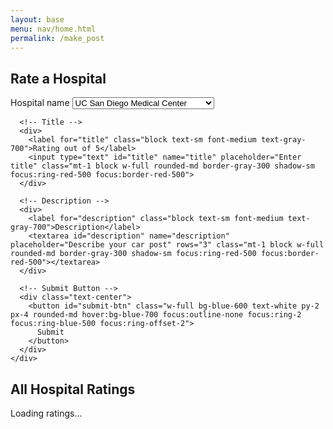 ```yaml
---
layout: base
menu: nav/home.html
permalink: /make_post
---
```


<div class="flex items-center justify-center min-h-screen bg-gray-100">
  <div class="bg-white p-6 rounded-lg shadow-lg w-full max-w-md">
    <h2 class="text-2xl font-bold mb-4 text-center">Rate a Hospital</h2>
    <div class="space-y-4">
      <!-- Car Type Selection -->
      <div>
        <label for="car_type" class="block text-sm font-medium text-gray-700">Hospital name</label>
        <select id="car_type" name="car_type" class="mt-1 block w-full rounded-md border-gray-300 shadow-sm focus:ring-red-500 focus:border-red-500">
          <option value="gas">UC San Diego Medical Center</option>
          <option value="electric">Rady Children's Hospital</option>
          <option value="hybrid">Scripps Memorial Hospital La Jolla</option>
          <option value="dream">Jacobs Medical Center</option>
        </select>
      </div>

      <!-- Title -->
      <div>
        <label for="title" class="block text-sm font-medium text-gray-700">Rating out of 5</label>
        <input type="text" id="title" name="title" placeholder="Enter title" class="mt-1 block w-full rounded-md border-gray-300 shadow-sm focus:ring-red-500 focus:border-red-500">
      </div>

      <!-- Description -->
      <div>
        <label for="description" class="block text-sm font-medium text-gray-700">Description</label>
        <textarea id="description" name="description" placeholder="Describe your car post" rows="3" class="mt-1 block w-full rounded-md border-gray-300 shadow-sm focus:ring-red-500 focus:border-red-500"></textarea>
      </div>

      <!-- Submit Button -->
      <div class="text-center">
        <button id="submit-btn" class="w-full bg-blue-600 text-white py-2 px-4 rounded-md hover:bg-blue-700 focus:outline-none focus:ring-2 focus:ring-blue-500 focus:ring-offset-2">
          Submit
        </button>
      </div>
    </div>
  </div>
</div>

<!-- Section to display Hospital Ratings -->
<div class="flex items-center justify-center bg-gray-100 py-8">
  <div class="bg-white p-6 rounded-lg shadow-lg w-full max-w-md">
    <h2 class="text-2xl font-bold mb-4 text-center">All Hospital Ratings</h2>
    <div id="hospital-ratings-container" class="space-y-4">
      <!-- Ratings will be loaded here by JavaScript -->
      <p class="text-gray-500 text-center">Loading ratings...</p>
    </div>
  </div>
</div>

<script type="module">
  let pythonURI;
  if (location.hostname === "localhost") {
    pythonURI = "https://medipulse-832734119496.us-west2.run.app";
  } else if (location.hostname === "127.0.0.1") {
    pythonURI = "https://medipulse-832734119496.us-west2.run.app";
  } else {
    pythonURI = "https://medipulse-832734119496.us-west2.run.app";
  }

  async function createPost(post) {
    const postOptions = {
      method: "POST",
      mode: "cors",
      cache: "default",
      credentials: "include",
      headers: {
        "Content-Type": "application/json",
        "X-Origin": "client",
      },
      body: JSON.stringify({
        title: post.title,
        description: post.description,
        car_type: post.car_type,
        image_base64_table: [] // required field in API
      }),
    };

    const endpoint = pythonURI + "/api/carPost";

    try {
      const response = await fetch(endpoint, postOptions);
      if (!response.ok) {
        throw new Error(`Failed to create post: ${response.status}`);
      }
      const result = await response.json();
      return true;
    } catch (error) {
      console.error("Error creating post:", error.message);
      return false;
    }
  }

  const submitButton = document.getElementById('submit-btn');

  async function submit() {
    const title = document.getElementById('title').value;
    const description = document.getElementById('description').value;
    const carType = document.getElementById('car_type').value;

    if (!title || !description || !carType) {
      alert('All fields are required');
      return;
    }

    try {
      const created = await createPost({
        title: title,
        description: description,
        car_type: carType
      });

      if (created) {
        window.location.href = '{{site.baseurl}}/allPosts';
      } else {
        alert('Failed to create post. Please try again.');
      }
    } catch (error) {
      console.error('Error creating post:', error);
      alert('An error occurred while creating your post. Please try again.');
    }
  }

  // Function to load and display hospital ratings
  async function loadHospitalRatings() {
    const endpoint = pythonURI + "/api/carPost"; // Use the carPost endpoint

    // Define fetchOptions if not already available
    const fetchOptions = {
      method: 'GET',
      mode: 'cors',
      cache: 'default',
      credentials: 'include',
      headers: {
          'Content-Type': 'application/json',
          'X-Origin': 'client' // Custom header
      },
    };

    try {
      const response = await fetch(endpoint, fetchOptions);

      if (!response.ok) {
        throw new Error(`Failed to fetch hospital ratings: ${response.status}`);
      }

      const ratings = await response.json();
      const container = document.getElementById('hospital-ratings-container');
      container.innerHTML = ''; // Clear loading message

      if (ratings.length === 0) {
        container.innerHTML = '<p class="text-gray-500 text-center">No ratings found.</p>';
        return;
      }

      ratings.forEach(rating => {
        const ratingElement = document.createElement('div');
        ratingElement.classList.add('p-4', 'border', 'rounded-md', 'shadow-sm');
        ratingElement.innerHTML = `
          <h3 class="text-lg font-semibold text-gray-800">${rating.hospital || rating.title}</h3>
          <p class="text-sm text-gray-600 mb-2">Rating: ${rating.rating}/5</p>
          <p class="text-gray-700">${rating.description}</p>
          <div class="text-right text-sm text-gray-500 mt-2">
            Posted by ${rating.user ? rating.user.name : 'Unknown User'} on ${new Date(rating.date_posted).toLocaleDateString()}
          </div>
        `;
        container.appendChild(ratingElement);
      });

    } catch (error) {
      console.error('Error loading hospital ratings:', error);
      const container = document.getElementById('hospital-ratings-container');
      container.innerHTML = '<p class="text-red-600 text-center">Error loading ratings.</p>';
    }
  }

  submitButton.addEventListener('click', submit);

  // Load ratings when the page loads
  loadHospitalRatings();
</script>
